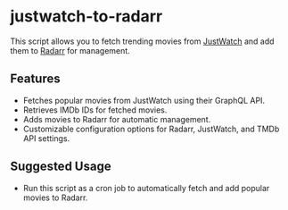 # justwatch-to-radarr

This script allows you to fetch trending movies from [JustWatch](https://www.justwatch.com/) and add them to [Radarr](https://github.com/Radarr/Radarr) for management.

## Features

- Fetches popular movies from JustWatch using their GraphQL API.
- Retrieves IMDb IDs for fetched movies.
- Adds movies to Radarr for automatic management.
- Customizable configuration options for Radarr, JustWatch, and TMDb API settings.

## Suggested Usage

- Run this script as a cron job to automatically fetch and add popular movies to Radarr.
